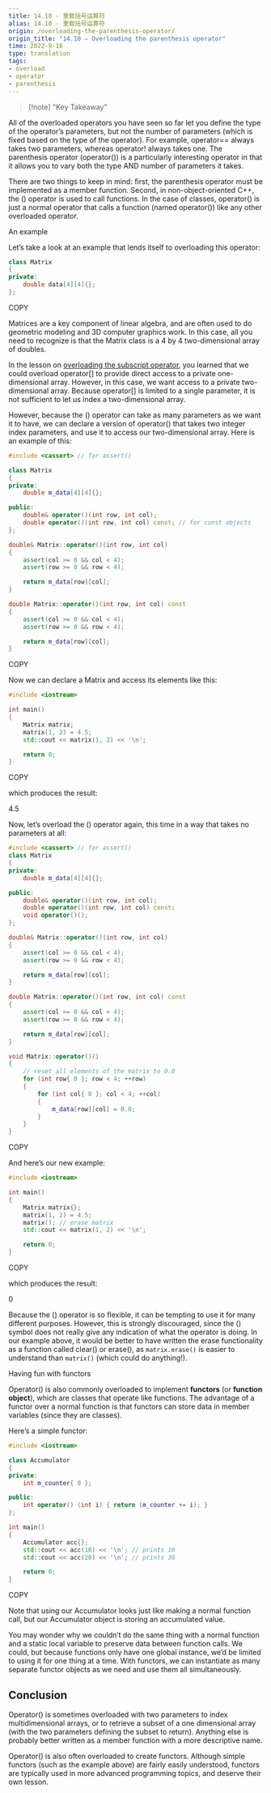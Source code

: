 ```yaml
---
title: 14.10 - 重载括号运算符
alias: 14.10 - 重载括号运算符
origin: /overloading-the-parenthesis-operator/
origin_title: "14.10 — Overloading the parenthesis operator"
time: 2022-9-16
type: translation
tags:
- overload
- operator
- parenthesis
---
```


> [!note] "Key Takeaway"

All of the overloaded operators you have seen so far let you define the type of the operator’s parameters, but not the number of parameters (which is fixed based on the type of the operator). For example, operator== always takes two parameters, whereas operator! always takes one. The parenthesis operator (operator()) is a particularly interesting operator in that it allows you to vary both the type AND number of parameters it takes.

There are two things to keep in mind: first, the parenthesis operator must be implemented as a member function. Second, in non-object-oriented C++, the () operator is used to call functions. In the case of classes, operator() is just a normal operator that calls a function (named operator()) like any other overloaded operator.

An example

Let’s take a look at an example that lends itself to overloading this operator:

```cpp
class Matrix
{
private:
    double data[4][4]{};
};
```

COPY

Matrices are a key component of linear algebra, and are often used to do geometric modeling and 3D computer graphics work. In this case, all you need to recognize is that the Matrix class is a 4 by 4 two-dimensional array of doubles.

In the lesson on [overloading the subscript operator](https://www.learncpp.com/cpp-tutorial/98-overloading-the-subscript-operator/), you learned that we could overload operator[] to provide direct access to a private one-dimensional array. However, in this case, we want access to a private two-dimensional array. Because operator[] is limited to a single parameter, it is not sufficient to let us index a two-dimensional array.

However, because the () operator can take as many parameters as we want it to have, we can declare a version of operator() that takes two integer index parameters, and use it to access our two-dimensional array. Here is an example of this:

```cpp
#include <cassert> // for assert()

class Matrix
{
private:
    double m_data[4][4]{};

public:
    double& operator()(int row, int col);
    double operator()(int row, int col) const; // for const objects
};

double& Matrix::operator()(int row, int col)
{
    assert(col >= 0 && col < 4);
    assert(row >= 0 && row < 4);

    return m_data[row][col];
}

double Matrix::operator()(int row, int col) const
{
    assert(col >= 0 && col < 4);
    assert(row >= 0 && row < 4);

    return m_data[row][col];
}
```

COPY

Now we can declare a Matrix and access its elements like this:

```cpp
#include <iostream>

int main()
{
    Matrix matrix;
    matrix(1, 2) = 4.5;
    std::cout << matrix(1, 2) << '\n';

    return 0;
}
```

COPY

which produces the result:

4.5

Now, let’s overload the () operator again, this time in a way that takes no parameters at all:

```cpp
#include <cassert> // for assert()
class Matrix
{
private:
    double m_data[4][4]{};

public:
    double& operator()(int row, int col);
    double operator()(int row, int col) const;
    void operator()();
};

double& Matrix::operator()(int row, int col)
{
    assert(col >= 0 && col < 4);
    assert(row >= 0 && row < 4);

    return m_data[row][col];
}

double Matrix::operator()(int row, int col) const
{
    assert(col >= 0 && col < 4);
    assert(row >= 0 && row < 4);

    return m_data[row][col];
}

void Matrix::operator()()
{
    // reset all elements of the matrix to 0.0
    for (int row{ 0 }; row < 4; ++row)
    {
        for (int col{ 0 }; col < 4; ++col)
        {
            m_data[row][col] = 0.0;
        }
    }
}
```

COPY

And here’s our new example:

```cpp
#include <iostream>

int main()
{
    Matrix matrix{};
    matrix(1, 2) = 4.5;
    matrix(); // erase matrix
    std::cout << matrix(1, 2) << '\n';

    return 0;
}
```

COPY

which produces the result:

0

Because the () operator is so flexible, it can be tempting to use it for many different purposes. However, this is strongly discouraged, since the () symbol does not really give any indication of what the operator is doing. In our example above, it would be better to have written the erase functionality as a function called clear() or erase(), as `matrix.erase()` is easier to understand than `matrix()` (which could do anything!).

Having fun with functors

Operator() is also commonly overloaded to implement **functors** (or **function object**), which are classes that operate like functions. The advantage of a functor over a normal function is that functors can store data in member variables (since they are classes).

Here’s a simple functor:

```cpp
#include <iostream>

class Accumulator
{
private:
    int m_counter{ 0 };

public:
    int operator() (int i) { return (m_counter += i); }
};

int main()
{
    Accumulator acc{};
    std::cout << acc(10) << '\n'; // prints 10
    std::cout << acc(20) << '\n'; // prints 30

    return 0;
}
```

COPY

Note that using our Accumulator looks just like making a normal function call, but our Accumulator object is storing an accumulated value.

You may wonder why we couldn’t do the same thing with a normal function and a static local variable to preserve data between function calls. We could, but because functions only have one global instance, we’d be limited to using it for one thing at a time. With functors, we can instantiate as many separate functor objects as we need and use them all simultaneously.

## Conclusion

Operator() is sometimes overloaded with two parameters to index multidimensional arrays, or to retrieve a subset of a one dimensional array (with the two parameters defining the subset to return). Anything else is probably better written as a member function with a more descriptive name.

Operator() is also often overloaded to create functors. Although simple functors (such as the example above) are fairly easily understood, functors are typically used in more advanced programming topics, and deserve their own lesson.